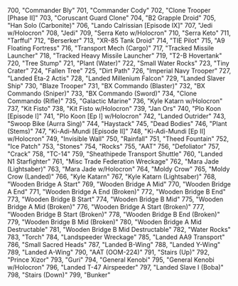 ﻿700, "Commander Bly"
701, "Commander Cody"
702, "Clone Trooper [Phase II]"
703, "Coruscant Guard Clone"
704, "B2 Grapple Droid"
705, "Han Solo (Carbonite)"
706, "Lando Calrissian [Episode IX]"
707, "Jedi w/Holocron"
708, "Jedi"
709, "Serra Keto w/Holocron"
710, "Serra Keto"
711, "Tarfful"
712, "Berserker"
713, "XR-85 Tank Droid"
714, "TIE Pilot"
715, "A9 Floating Fortress"
716, "Transport Mech (Cargo)"
717, "Tracked Missile Launcher"
718, "Tracked Heavy Missile Launcher"
719, "T2-B Hovertank"
720, "Tree Stump"
721, "Plant (Water)"
722, "Small Water Rocks"
723, "Tiny Crater"
724, "Fallen Tree"
725, "Dirt Path"
726, "Imperial Navy Trooper"
727, "Landed Eta-2 Actis"
728, "Landed Millenium Falcon"
729, "Landed Slaver Ship"
730, "Blaze Trooper"
731, "BX Commando (Blaster)"
732, "BX Commando (Sniper)"
733, "BX Commando (Sword)"
734, "Clone Commando (Rifle)"
735, "Galactic Marine"
736, "Kyle Katarn w/Holocron"
737, "Kit Fisto"
738, "Kit Fisto w/Holocron"
739, "Jan Ors"
740, "Plo Koon [Episode I]"
741, "Plo Koon [Ep I] w/Holocron"
742, "Landed Outrider"
743, "Swoop Bike (Aurra Sing)"
744, "Haystack"
745, "Dead Bodies"
746, "Plant (Stems)"
747, "Ki-Adi-Mundi [Episode II]"
748, "Ki-Adi-Mundi [Ep II] w/Holocron"
749, "Invisible Wall"
750, "Rainfall"
751, "Theed Fountain"
752, "Ice Patch"
753, "Stones"
754, "Rocks"
755, "AAT"
756, "Defoliator"
757, "Crack"
758, "TC-14"
759, "Sheathipede Transport Shuttle"
760, "Landed N1 Starfighter"
761, "Misc Trade Federation Wreckage"
762, "Mara Jade (Lightsaber)"
763, "Mara Jade w/Holocron"
764, "Moldy Crow"
765, "Moldy Crow (Landed)"
766, "Kyle Katarn"
767, "Kyle Katarn (Lightsaber)"
768, "Wooden Bridge A Start"
769, "Wooden Bridge A Mid"
770, "Wooden Bridge A End"
771, "Wooden Bridge A End (Broken)"
772, "Wooden Bridge B End"
773, "Wooden Bridge B Start"
774, "Wooden Bridge B Mid"
775, "Wooden Bridge A Mid (Broken)"
776, "Wooden Bridge A Start (Broken)"
777, "Wooden Bridge B Start (Broken)"
778, "Wooden Bridge B End (Broken)"
779, "Wooden Bridge B Mid (Broken)"
780, "Wooden Bridge A Mid Destructable"
781, "Wooden Bridge B Mid Destructable"
782, "Water Rocks"
783, "Torch"
784, "Landspeeder Wreckage"
785, "Landed AA9 Transport"
786, "Small Sacred Heads"
787, "Landed B-Wing"
788, "Landed Y-Wing"
789, "Landed A-Wing"
790, "AAT (OOM-224)"
791, "Stairs (Up)"
792, "Prince Xizor"
793, "Guri"
794, "General Kenobi"
795, "General Kenobi w/Holocron"
796, "Landed T-47 Airspeeder"
797, "Landed Slave I (Boba)"
798, "Stairs (Down)"
799, "Bunker"
